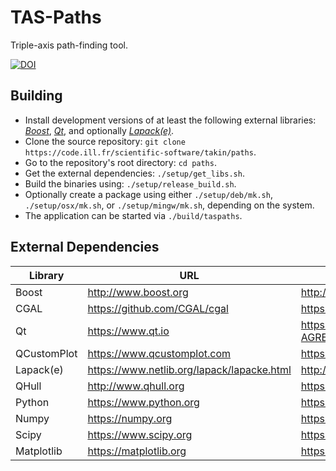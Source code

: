 # TAS-Paths
Triple-axis path-finding tool.

[![DOI](https://zenodo.org/badge/DOI/10.5281/zenodo.4625649.svg)](https://doi.org/10.5281/zenodo.4625649)


## Building
- Install development versions of at least the following external libraries: [*Boost*](https://www.boost.org/), [*Qt*](https://www.qt.io/), and optionally [*Lapack(e)*](https://www.netlib.org/lapack/).
- Clone the source repository: `git clone https://code.ill.fr/scientific-software/takin/paths`.
- Go to the repository's root directory: `cd paths`.
- Get the external dependencies: `./setup/get_libs.sh`.
- Build the binaries using: `./setup/release_build.sh`.
- Optionally create a package using either `./setup/deb/mk.sh`, `./setup/osx/mk.sh`, or `./setup/mingw/mk.sh`, depending on the system.
- The application can be started via `./build/taspaths`.


## External Dependencies
|Library     |URL                                        |License URL                                                          |
|------------|-------------------------------------------|---------------------------------------------------------------------|
|Boost       |http://www.boost.org                       |http://www.boost.org/LICENSE_1_0.txt                                 |
|CGAL        |https://github.com/CGAL/cgal               |https://github.com/CGAL/cgal/blob/master/Installation/LICENSE        |
|Qt          |https://www.qt.io                          |https://github.com/qt/qt5/blob/dev/LICENSE.QT-LICENSE-AGREEMENT      |
|QCustomPlot |https://www.qcustomplot.com                |https://gitlab.com/DerManu/QCustomPlot/-/raw/master/GPL.txt          |
|Lapack(e)   |https://www.netlib.org/lapack/lapacke.html |http://www.netlib.org/lapack/LICENSE.txt                             |
|QHull       |http://www.qhull.org                       |https://github.com/qhull/qhull/blob/master/COPYING.txt               |
|Python      |https://www.python.org                     |https://github.com/python/cpython/blob/main/Doc/license.rst          |
|Numpy       |https://numpy.org                          |https://github.com/numpy/numpy/blob/main/LICENSE.txt                 |
|Scipy       |https://www.scipy.org                      |https://github.com/scipy/scipy/blob/master/LICENSE.txt               |
|Matplotlib  |https://matplotlib.org                     |https://github.com/matplotlib/matplotlib/blob/master/LICENSE/LICENSE |
